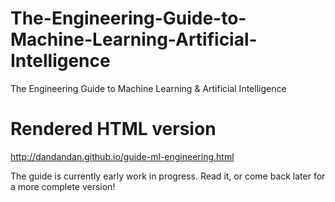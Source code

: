 # The-Engineering-Guide-to-Machine-Learning-Artificial-Intelligence
The Engineering Guide to Machine Learning &amp; Artificial Intelligence


Rendered HTML version
===
http://dandandan.github.io/guide-ml-engineering.html

The guide is currently early work in progress. 
Read it, or come back later for a more complete version!
